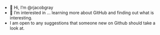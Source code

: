 - 👋 Hi, I’m @rjacobgray
- 👀 I’m interested in ... learning more about GitHub and finding out what is interesting.
- I am open to any suggestions that someone new on Github should take a look at. 
